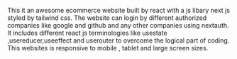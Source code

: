 This it an awesome ecommerce website built by react with a js libary next js styled by tailwind css.
The website can login by different authorized companies like google and github and any other companies using nextauth.
It includes different react js terminologies like usestate ,usereducer,useeffect and userouter to overcome the logical part of coding.
This websites is responsive to mobile , tablet and large screen sizes.
